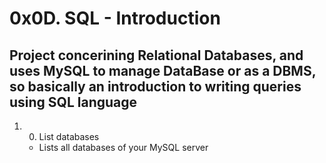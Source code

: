 # 0x0D. SQL - Introduction
## Project concerining Relational Databases, and uses MySQL to manage DataBase or as a DBMS, so basically an introduction to writing queries using SQL language
1. 0. List databases
   - Lists all databases of your MySQL server
